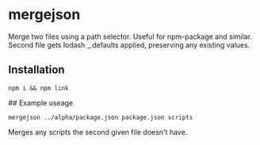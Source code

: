 # mergejson

Merge two files using a path selector. Useful for npm-package and similar. Second file gets lodash _.defaults applied, preserving any existing values.

## Installation

```npm i && npm link```

## Example useage

```mergejson ../alpha/package.json package.json scripts```

Merges any scripts the second given file doesn't have.

